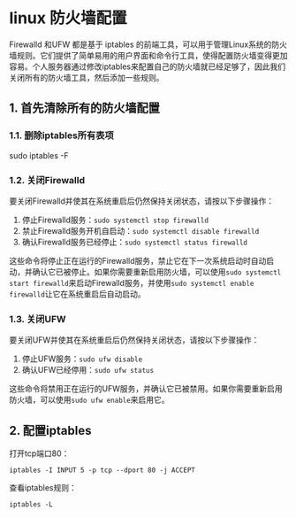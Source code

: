 # linux 防火墙配置

Firewalld 和UFW 都是基于 iptables 的前端工具，可以用于管理Linux系统的防火墙规则。它们提供了简单易用的用户界面和命令行工具，使得配置防火墙变得更加容易。个人服务器通过修改iptables来配置自己的防火墙就已经足够了，因此我们关闭所有的防火墙工具，然后添加一些规则。



## 1. 首先清除所有的防火墙配置

### 1.1. 删除iptables所有表项

sudo iptables -F

### 1.2. 关闭Firewalld

要关闭Firewalld并使其在系统重启后仍然保持关闭状态，请按以下步骤操作：

1.  停止Firewalld服务：`sudo systemctl stop firewalld`
2.  禁止Firewalld服务开机自启动：`sudo systemctl disable firewalld`
3.  确认Firewalld服务已经停止：`sudo systemctl status firewalld`

这些命令将停止正在运行的Firewalld服务，禁止它在下一次系统启动时自动启动，并确认它已被停止。如果你需要重新启用防火墙，可以使用`sudo systemctl start firewalld`来启动Firewalld服务，并使用`sudo systemctl enable firewalld`让它在系统重启后自动启动。



### 1.3. 关闭UFW

要关闭UFW并使其在系统重启后仍然保持关闭状态，请按以下步骤操作：

1.  停止UFW服务：`sudo ufw disable`
2.  确认UFW已经停用：`sudo ufw status`

这些命令将禁用正在运行的UFW服务，并确认它已被禁用。如果你需要重新启用防火墙，可以使用`sudo ufw enable`来启用它。



## 2. 配置iptables

打开tcp端口80：

``` shell
iptables -I INPUT 5 -p tcp --dport 80 -j ACCEPT
```

查看iptables规则：

```shell
iptables -L
```

